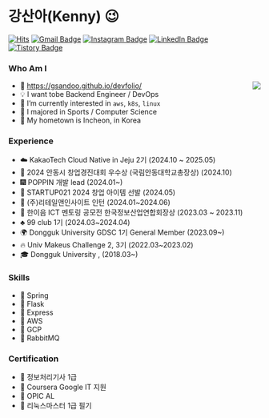 # 강산아(Kenny) 😉
[![Hits](https://hits.seeyoufarm.com/api/count/incr/badge.svg?url=https%3A%2F%2Fgithub.com%2Fgsandoo&count_bg=%23EB8B10&title_bg=%23684327&icon=&icon_color=%23E7E7E7&title=VISIT&edge_flat=false)](https://github.com/gsandoo) 
[![Gmail Badge](https://img.shields.io/badge/Gmail-D14836?style=flat&logo=Gmail&logoColor=white)](mailto:dev.gsandoo@gmail.com) 
[![Instagram Badge](https://img.shields.io/badge/Instagram-9c38d1?style=flat&logo=Instagram&logoColor=white)](https://www.instagram.com/sando.dev) 
[![LinkedIn Badge](https://img.shields.io/badge/LinkedIn-0a66c2?style=flat&logo=LinkedIn&logoColor=white)](https://www.https:/linkedin.com/in/%EC%82%B0%EC%95%84-%EB%8F%99%EA%B5%AD%EB%8C%80-%EA%B0%95-373476291/) 
[![Tistory Badge](https://img.shields.io/badge/Tech%20Blog-555263?style=flat&logoColor=white)](https://rogersddt.tistory.com/)

  
 ### Who Am I

<img align='right' src="http://mazassumnida.wtf/api/v2/generate_badge?boj=gsandoo">

- 🧑 https://gsandoo.github.io/devfolio/
- 💡 I want tobe Backend Engineer / DevOps
- 🌱 I’m currently interested in `aws`, `k8s`, `linux`
- 🥇 I majored in Sports / Computer Science
- 🚅 My hometown is Incheon, in Korea



 ### Experience

- ☁️  KakaoTech Cloud Native in Jeju 2기 (2024.10 ~ 2025.05)
- 🥇 2024 안동시 창업경진대회 우수상 (국림안동대학교총장상) (2024.10)
- 🎆 POPPIN 개발 lead (2024.01~)
- 🥇 STARTUP021 2024 창업 아이템 선발 (2024.05)
- 🏢 (주)리테일앤인사이트 인턴 (2024.01~2024.06)
- 🏅 한이음 ICT 멘토링 공모전 한국정보산업연합회장상 (2023.03 ~ 2023.11)
- :clubs: 99 club 1기 (2024.03~2024.04)
- 🌍 Dongguk University GDSC 1기 General Member (2023.09~)
- 🔥 Univ Makeus Challenge 2, 3기 (2022.03~2023.02)
- 🎓 Dongguk University , (2018.03~)


 ### Skills

- :wrench: Spring
- :wrench: Flask
- :wrench: Express
- :wrench: AWS
- :wrench: GCP
- :wrench: RabbitMQ

 ### Certification

- 📜 정보처리기사 1급 
- 📜 Coursera Google IT 지원
- 📜 OPIC AL
- 📜 리눅스마스터 1급 필기 

